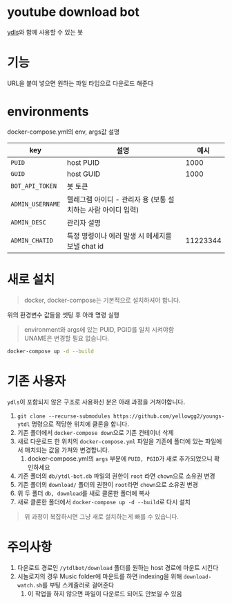 # youtube download bot

[ydls](https://hub.docker.com/r/mwader/ydls/dockerfile)와 함께 사용할 수 있는 봇

# 기능

URL을 붙여 넣으면 원하는 파일 타입으로 다운로드 해준다

# environments

docker-compose.yml의 env, args값 설명

| key              | 설명                                                         | 예시     |
| ---------------- | ------------------------------------------------------------ | -------- |
| `PUID`           | host PUID                                                    | 1000     |
| `GUID`           | host GUID                                                    | 1000     |
| `BOT_API_TOKEN`  | 봇 토큰                                                      |          |
| `ADMIN_USERNAME` | 텔레그램 아이디 - 관리자 용 (보통 설치하는 사람 아이디 입력) |          |
| `ADMIN_DESC`     | 관리자 설명                                                  |          |
| `ADMIN_CHATID`   | 특정 명령이나 에러 발생 시 메세지를 보낼 chat id             | 11223344 |

# 새로 설치

> docker, docker-compose는 기본적으로 설치하셔야 합니다.

위의 환경변수 값들을 셋팅 후 아래 명령 실행

> environment와 args에 있는 PUID, PGID를 일치 시켜야함  
> UNAME은 변경할 필요 없습니다.

```sh
docker-compose up -d --build
```

# 기존 사용자

`ydls`이 포함되지 않은 구조로 사용하신 분은 아래 과정을 거쳐야합니다.

1. `git clone --recurse-submodules https://github.com/yellowgg2/youngs-ytdl` 명령으로 적당한 위치에 클론을 합니다.
1. 기존 폴더에서 `docker-compose down`으로 기존 컨테이너 삭제
1. 새로 다운로드 한 위치의 `docker-compose.yml` 파일을 기존에 폴더에 있는 파일에서 매치되는 값을 가져와 변경합니다.
   1. docker-compose.yml의 `args` 부분에 `PUID, PGID`가 새로 추가되었으니 확인하세요
1. 기존 폴더의 `db/ytdl-bot.db` 파일의 권한이 `root` 라면 `chown`으로 소유권 변경
1. 기존 폴더의 `download/` 폴더의 권한이 `root`라면 `chown`으로 소유권 변경
1. 위 두 폴더 `db, download`를 새로 클론한 폴더에 복사
1. 새로 클론한 폴더에서 `docker-compose up -d --build`로 다시 설치

> 위 과정이 복잡하시면 그냥 새로 설치하는게 빠를 수 있습니다.

# 주의사항

1. 다운로드 경로인 `/ytdlbot/download` 폴더를 원하는 host 경로에 마운트 시킨다
1. 시놀로지의 경우 Music folder에 마운트를 하면 indexing을 위해 `download-watch.sh`를 부팅 스케줄러로 걸어준다
   1. 이 작업을 하지 않으면 파일이 다운로드 되어도 안보일 수 있음
